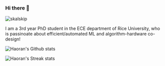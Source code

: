 ### Hi there 👋

<p align="left"> <img src="https://komarev.com/ghpvc/?username=ranery&style=flat-square" alt="skalskip" /> </p>

<!--
**ranery/ranery** is a ✨ _special_ ✨ repository because its `README.md` (this file) appears on your GitHub profile.

Here are some ideas to get you started:

- 🔭 I’m currently working on ...
- 🌱 I’m currently learning ...
- 👯 I’m looking to collaborate on ...
- 🤔 I’m looking for help with ...
- 💬 Ask me about ...
- 📫 How to reach me: ...
- 😄 Pronouns: ...
- ⚡ Fun fact: ...
-->

I am a 3rd year PhD student in the ECE department of Rice University, who is passinoate about efficient/automated ML and algorithm-hardware co-design!

<!-- ![Haoran's Language stats](https://github-readme-stats-git-master-rstaa-rickstaa.vercel.app/api/top-langs/?username=ranery&layout=compact&langs_count=10&hide_border=1&role=OWNER) -->

<!-- [![Haoran's GitHub stats](https://github-readme-stats.vercel.app/api?username=ranery&orgs=RICE-EIC)](https://github.com/anuraghazra/github-readme-stats) -->


![Haoran's Github stats](https://github-readme-stats-git-master-rstaa-rickstaa.vercel.app/api?username=ranery&show_icons=true&theme=buefy&hide=prs&count_private=true&line_height=28&hide_border=1&include_all_commits=true&card_width=450&role=OWNER,COLLABORATOR&exclude_repo=github-readme-stats)

![Haoran's Streak stats](https://github-readme-streak-stats.herokuapp.com?user=ranery&hide_border=true)

<!-- <p align="center">
<img width="50%" src=https://github-readme-stats-git-master-rstaa-rickstaa.vercel.app/api?username=ranery&show_icons=true&theme=buefy&hide=prs&count_private=true&line_height=28&hide_border=1&include_all_commits=true&card_width=450&role=OWNER,COLLABORATOR&exclude_repo=github-readme-stats />
<img width="42%" src="https://github-readme-streak-stats.herokuapp.com?user=ranery&hide_border=true" />
</p>
 -->
